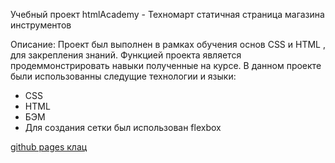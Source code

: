 Учебный проект htmlAcademy - Техномарт статичная страница магазина инструментов

Описание: 
Проект был выполнен в рамках обучения основ CSS и HTML , для закрепления знаний.
Функцией проекта является продеммонстрировать навыки полученные на курсе. В данном проекте были использованны следущие технологии и языки: 
* CSS
* HTML
* БЭМ 
* Для создания сетки был использован flexbox

[github pages клац](https://polezhaevr.github.io/tecnomart/)
